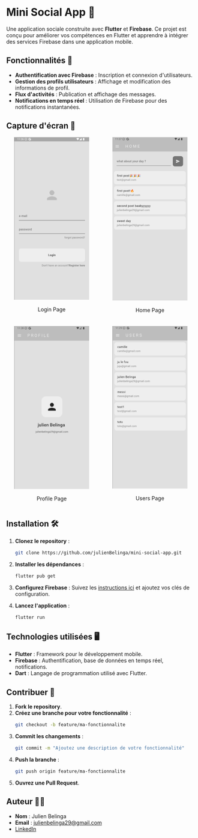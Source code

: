 # Mini Social App 🌟

Une application sociale construite avec **Flutter** et **Firebase**. Ce projet est conçu pour améliorer vos compétences en Flutter et apprendre à intégrer des services Firebase dans une application mobile.

## Fonctionnalités 🚀

- **Authentification avec Firebase** : Inscription et connexion d'utilisateurs.
- **Gestion des profils utilisateurs** : Affichage et modification des informations de profil.
- **Flux d'activités** : Publication et affichage des messages.
- **Notifications en temps réel** : Utilisation de Firebase pour des notifications instantanées.

## Capture d'écran 📸

<div style="display: flex; flex-wrap: wrap; gap: 20px; justify-content: center;">

  <div style="flex: 1; min-width: 200px; text-align: center;">
    <img src="image.png" alt="Login page" width="200">
    <p>Login Page</p>
  </div>

  <div style="flex: 1; min-width: 200px; text-align: center;">
    <img src="image-1.png" alt="Home page" width="200">
    <p>Home Page</p>
  </div>

  <div style="flex: 1; min-width: 200px; text-align: center;">
    <img src="image-2.png" alt="Profile page" width="200">
    <p>Profile Page</p>
  </div>

  <div style="flex: 1; min-width: 200px; text-align: center;">
    <img src="image-3.png" alt="Users page" width="200">
    <p>Users Page</p>
  </div>

</div>

## Installation 🛠️

1. **Clonez le repository** :
   ```bash
   git clone https://github.com/julienBelinga/mini-social-app.git
    ```

2. **Installer les dépendances** :
   ```bash
   flutter pub get
    ```

3. **Configurez Firebase** :
    Suivez les [instructions ici](https://firebase.flutter.dev/docs/overview) et ajoutez vos clés de configuration.

4. **Lancez l'application** :
   ```bash
   flutter run
    ```

## Technologies utilisées 🖥️

- **Flutter** : Framework pour le développement mobile.
- **Firebase** : Authentification, base de données en temps réel, notifications.
- **Dart** : Langage de programmation utilisé avec Flutter.

## Contribuer 🤝

1. **Fork le repository**.
2. **Créez une branche pour votre fonctionnalité** :  
   ```bash
   git checkout -b feature/ma-fonctionnalite
    ```
3. **Commit les changements** :
    ```bash
    git commit -m "Ajoutez une description de votre fonctionnalité"
    ```
4. **Push la branche** :
    ```bash
    git push origin feature/ma-fonctionnalite
    ```
5. **Ouvrez une Pull Request**.

## Auteur 👨‍💻

- **Nom** : Julien Belinga  
- **Email** : julienbelinga29@gmail.com  
- [LinkedIn](https://www.linkedin.com/in/julien-belinga/)


